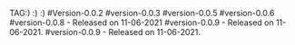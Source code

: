 TAG:) :) :)
#Version-0.0.2
#version-0.0.3
#version-0.0.5
#version-0.0.6
#version-0.0.8 - Released on 11-06-2021
#version-0.0.9 - Released on 11-06-2021.
#version-0.0.9 - Released on 11-06-2021.
